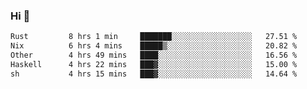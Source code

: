 ### Hi 👋

<!--START_SECTION:waka-->

```txt
Rust         8 hrs 1 min     ███████░░░░░░░░░░░░░░░░░░   27.51 %
Nix          6 hrs 4 mins    █████▒░░░░░░░░░░░░░░░░░░░   20.82 %
Other        4 hrs 49 mins   ████░░░░░░░░░░░░░░░░░░░░░   16.56 %
Haskell      4 hrs 22 mins   ███▓░░░░░░░░░░░░░░░░░░░░░   15.00 %
sh           4 hrs 15 mins   ███▓░░░░░░░░░░░░░░░░░░░░░   14.64 %
```

<!--END_SECTION:waka-->
